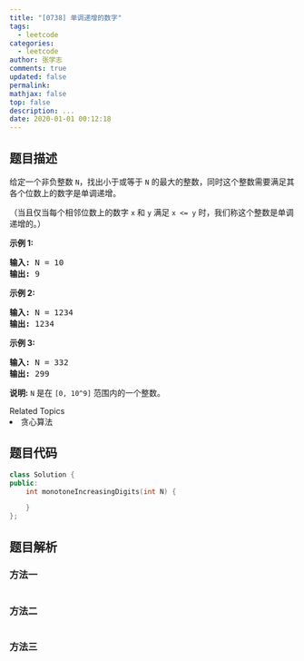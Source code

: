 ```yaml
---
title: "[0738] 单调递增的数字"
tags:
  - leetcode
categories:
  - leetcode
author: 张学志
comments: true
updated: false
permalink:
mathjax: false
top: false
description: ...
date: 2020-01-01 00:12:18
---
```


## 题目描述

<p>给定一个非负整数&nbsp;<code>N</code>，找出小于或等于&nbsp;<code>N</code>&nbsp;的最大的整数，同时这个整数需要满足其各个位数上的数字是单调递增。</p>

<p>（当且仅当每个相邻位数上的数字&nbsp;<code>x</code>&nbsp;和&nbsp;<code>y</code>&nbsp;满足&nbsp;<code>x &lt;= y</code>&nbsp;时，我们称这个整数是单调递增的。）</p>

<p><strong>示例 1:</strong></p>

<pre><strong>输入:</strong> N = 10
<strong>输出:</strong> 9
</pre>

<p><strong>示例 2:</strong></p>

<pre><strong>输入:</strong> N = 1234
<strong>输出:</strong> 1234
</pre>

<p><strong>示例 3:</strong></p>

<pre><strong>输入:</strong> N = 332
<strong>输出:</strong> 299
</pre>

<p><strong>说明:</strong> <code>N</code>&nbsp;是在&nbsp;<code>[0, 10^9]</code>&nbsp;范围内的一个整数。</p>
<div><div>Related Topics</div><div><li>贪心算法</li></div></div>

## 题目代码

```cpp
class Solution {
public:
    int monotoneIncreasingDigits(int N) {

    }
};
```

## 题目解析

### 方法一

```cpp

```

### 方法二

```cpp

```

### 方法三

```cpp

```

